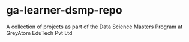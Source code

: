 # ga-learner-dsmp-repo
A collection of projects as part of the Data Science Masters Program at GreyAtom EduTech Pvt Ltd
